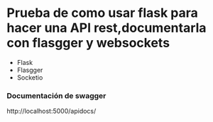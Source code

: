 # Prueba de como usar flask para hacer una API rest,documentarla con flasgger y websockets

* Flask
* Flasgger
* Socketio

### Documentación de swagger
http://localhost:5000/apidocs/